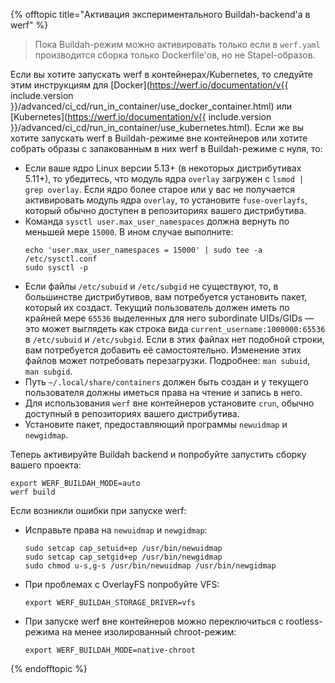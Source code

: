 {% offtopic title="Активация экспериментального Buildah-backend'а в werf" %}
> Пока Buildah-режим можно активировать только если в `werf.yaml` производится сборка только Dockerfile'ов, но не Stapel-образов.

Если вы хотите запускать werf в контейнерах/Kubernetes, то следуйте этим инструкциям для [Docker](https://werf.io/documentation/v{{ include.version }}/advanced/ci_cd/run_in_container/use_docker_container.html) или [Kubernetes](https://werf.io/documentation/v{{ include.version }}/advanced/ci_cd/run_in_container/use_kubernetes.html). Если же вы хотите запускать werf в Buildah-режиме вне контейнеров или хотите собрать образы с запакованным в них werf в Buildah-режиме с нуля, то:
* Если ваше ядро Linux версии 5.13+ (в некоторых дистрибутивах 5.11+), то убедитесь, что модуль ядра `overlay` загружен с `lsmod | grep overlay`. Если ядро более старое или у вас не получается активировать модуль ядра `overlay`, то установите `fuse-overlayfs`, который обычно доступен в репозиториях вашего дистрибутива.
* Команда `sysctl user.max_user_namespaces` должна вернуть по меньшей мере `15000`. В ином случае выполните:
  ```shell
  echo 'user.max_user_namespaces = 15000' | sudo tee -a /etc/sysctl.conf
  sudo sysctl -p
  ```
* Если файлы `/etc/subuid` и `/etc/subgid` не существуют, то, в большинстве дистрибутивов, вам потребуется установить пакет, который их создаст. Текущий пользователь должен иметь по крайней мере `65536` выделенных для него subordinate UIDs/GIDs — это может выглядеть как строка вида `current_username:1000000:65536` в `/etc/subuid` и `/etc/subgid`. Если в этих файлах нет подобной строки, вам потребуется добавить её самостоятельно. Изменение этих файлов может потребовать перезагрузки. Подробнее: `man subuid`, `man subgid`.
* Путь `~/.local/share/containers` должен быть создан и у текущего пользователя должны иметься права на чтение и запись в него.
* Для использования `werf` вне контейнеров установите `crun`, обычно доступный в репозиториях вашего дистрибутива.
* Установите пакет, предоставляющий программы `newuidmap` и `newgidmap`.

Теперь активируйте Buildah backend и попробуйте запустить сборку вашего проекта:
```shell
export WERF_BUILDAH_MODE=auto
werf build
```

Если возникли ошибки при запуске werf:
* Исправьте права на `newuidmap` и `newgidmap`:
  ```shell
  sudo setcap cap_setuid+ep /usr/bin/newuidmap
  sudo setcap cap_setgid+ep /usr/bin/newgidmap
  sudo chmod u-s,g-s /usr/bin/newuidmap /usr/bin/newgidmap
  ```
* При проблемах с OverlayFS попробуйте VFS:
  ```shell
  export WERF_BUILDAH_STORAGE_DRIVER=vfs
  ```
* При запуске werf вне контейнеров можно переключиться с rootless-режима на менее изолированный chroot-режим:
  ```shell
  export WERF_BUILDAH_MODE=native-chroot
  ```
{% endofftopic %}
